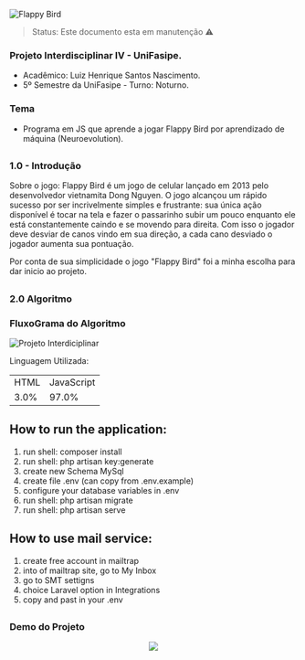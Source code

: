 ![Flappy Bird](https://user-images.githubusercontent.com/57970582/176053345-b352b552-5702-46e2-93ac-16bbd98f5df5.png)

> Status: Este documento esta em manutenção ⚠️

### Projeto Interdisciplinar IV - UniFasipe.
+ Acadêmico: Luiz Henrique Santos Nascimento.
+ 5º Semestre da UniFasipe - Turno: Noturno.

### Tema
+ Programa em JS que aprende a jogar Flappy Bird por aprendizado de máquina (Neuroevolution).
##

### 1.0 - Introdução

Sobre o jogo: Flappy Bird é um jogo de celular lançado em 2013 pelo desenvolvedor vietnamita Dong Nguyen. O jogo alcançou um rápido sucesso por ser incrivelmente simples e frustrante: sua única ação disponível é tocar na tela e fazer o passarinho subir um pouco enquanto ele está constantemente caindo e se movendo para direita. Com isso o jogador deve desviar de canos vindo em sua direção, a cada cano desviado o jogador aumenta sua pontuação.

Por conta de sua simplicidade o jogo "Flappy Bird" foi a minha escolha para dar inicio ao projeto.
##

### 2.0 Algoritmo


### FluxoGrama do Algoritmo 
![Projeto Interdiciplinar](https://user-images.githubusercontent.com/57970582/176508140-4db59f7a-9759-4531-b03a-a376400a4e21.png)

Linguagem Utilizada:
<table>
  <tr>
    <td>HTML</td>
    <td>JavaScript</td>
  </tr>
  <tr>
    <td>3.0%</td>
    <td>97.0%</td>
  </tr>
</table>

## How to run the application:

1) run shell: composer install
2) run shell: php artisan key:generate
3) create new Schema MySql
4) create file .env (can copy from .env.example)
5) configure your database variables in .env
6) run shell: php artisan migrate
7) run shell: php artisan serve

## How to use mail service:

1) create free account in mailtrap
2) into of mailtrap site, go to My Inbox
3) go to SMT settigns
4) choice Laravel option in Integrations
5) copy and past in your .env
##
### Demo do Projeto
<center><img src="https://user-images.githubusercontent.com/57970582/176513065-fc651a27-bcbf-4a27-821b-20b07f0e8ac2.gif"></center>
